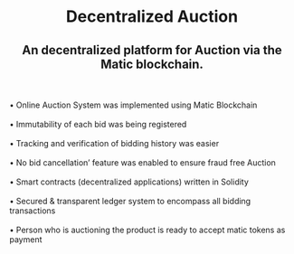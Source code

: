 <h1 align="center">Decentralized Auction</h1>
<h2 align="center">An decentralized platform for Auction via the Matic blockchain.</h2><br><br>
  •	Online Auction System was implemented using Matic Blockchain<br><br>
	•	Immutability of each bid was being registered<br><br>
	•	Tracking and verification of bidding history was easier<br><br>
	•	No bid cancellation’ feature was enabled to ensure fraud free Auction<br><br>
	•	Smart contracts (decentralized applications) written in Solidity<br><br>
	•	Secured & transparent ledger system to encompass all bidding transactions<br><br>
	•	Person who is auctioning the product is ready to accept matic tokens as payment<br><br>
  <br><br>
